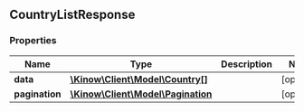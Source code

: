 ## CountryListResponse

### Properties
Name | Type | Description | Notes
------------ | ------------- | ------------- | -------------
**data** | [**\Kinow\Client\Model\Country[]**](#Country) |  | [optional] 
**pagination** | [**\Kinow\Client\Model\Pagination**](#Pagination) |  | [optional] 


